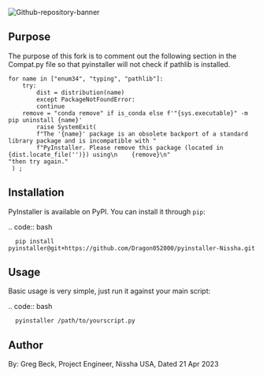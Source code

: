 ![Github-repository-banner](https://user-images.githubusercontent.com/99991493/228941877-13b3c23c-8989-4070-8631-dac2d4e0564b.png)


Purpose
----------
The purpose of this fork is to comment out the following section in the Compat.py file so that pyinstaller will not check if pathlib is installed.

```
for name in ["enum34", "typing", "pathlib"]:
	try:
		dist = distribution(name)
		except PackageNotFoundError:
		continue
	remove = "conda remove" if is_conda else f'"{sys.executable}" -m pip uninstall {name}'
		raise SystemExit(
		f"The '{name}' package is an obsolete backport of a standard library package and is incompatible with "
		f"PyInstaller. Please remove this package (located in {dist.locate_file('')}) using\n    {remove}\n"
"then try again."
 ) ;
 ```
 
 
 Installation
------------

PyInstaller is available on PyPI. You can install it through `pip`:

.. code:: bash

      pip install pyinstaller@git+https://github.com/Dragon052000/pyinstaller-Nissha.git

Usage
-----

Basic usage is very simple, just run it against your main script:

.. code:: bash

      pyinstaller /path/to/yourscript.py
 
 Author
----------
By: Greg Beck, Project Engineer, Nissha USA, Dated 21 Apr 2023  
